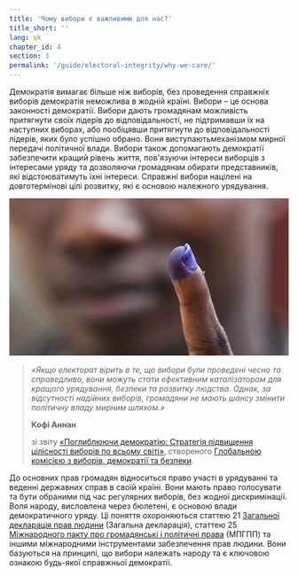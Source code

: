 ```yaml
---
title: 'Чому вибори є важливими для нас?'
title_short: ''
lang: uk
chapter_id: 4
section: 3
permalink: '/guide/electoral-integrity/why-we-care/'
---
```


Демократія вимагає більше ніж виборів, без проведення справжніх виборів демократія неможлива в жодній країні. Вибори – це основа законності демократії. Вибори дають громадянам можливість притягнути своїх лідерів до відповідальності, не підтримавши їх на наступних виборах, або пообіцявши притягнути до відповідальності лідерів, яких було успішно обрано. Вони виступаютьмеханізмом мирної передачі політичної влади. Вибори також допомагають демократії забезпечити кращий рівень життя, пов'язуючи інтереси виборців з інтересами уряду та дозволяючи громадянам обирати представників, які відстоюватимуть їхні інтереси. Справжні вибори націлені на довготермінові цілі розвитку, які є основою належного урядування.

![Фото ООН, Стейтон Вінтер](/assets/images/guide/UN-Photo-Staton-Winter-482798.jpg)

> _«Якщо електорат вірить в те, що вибори були проведені чесно та справедливо, вони можуть стати ефективним каталізатором для кращого урядування, безпеки та розвитку людства. Однак, за відсутності надійних виборів, громадяни не мають шансу змінити політичну владу мирним шляхом.»_
>
> **Кофі Аннан**
>
> зі звіту [«Поглиблюючи демократію: Стратегія підвищення цілісності виборів по всьому світі»](http://www.idea.int/news/deepening-democracy-a-strategy-for-improving-the-integrity-of-elections-worldwide.cfm), створеного [Глобальною комісією з виборів, демократії та безпеки](http://www.kofiannanfoundation.org/topics/supporting-democracy-and-elections-with-integrity/).

До основних прав громадян відноситься право участі в урядуванні та веденні державних справ в своїй країні. Вони мають право голосувати та бути обраними під час регулярних виборів, без жодної дискримінації. Воля народу, висловлена через бюлетені, є основою влади демократичного уряду. Ці поняття охороняються статтею 21 [Загальної декларація прав людини](http://www.un.org/uk/documents/udhr/index.shtml) (Загальна декларація), статтею 25 [Міжнародного пакту про громадянські і політичні права](http://www.ohchr.org/uk/professionalinterest/pages/ccpr.aspx) (МПГПП) та іншими міжнародними інструментами забезпечення прав людини. Вони базуються на принципі, що вибори належать народу та є ключовою ознакою будь-якої справжньої демократії.
